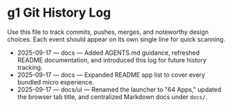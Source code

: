 # g1 Git History Log

Use this file to track commits, pushes, merges, and noteworthy design choices. Each event should appear on its own single line for quick scanning.

- 2025-09-17 — docs — Added AGENTS.md guidance, refreshed README documentation, and introduced this log for future history tracking.
- 2025-09-17 — docs — Expanded README app list to cover every bundled micro experience.
- 2025-09-17 — docs/ui — Renamed the launcher to "64 Apps," updated the browser tab title, and centralized Markdown docs under `docs/`.
